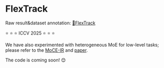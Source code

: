 # FlexTrack
Raw result&dataset annotation: [🤗FlexTrack](https://huggingface.co/datasets/taryya/RGBX-Missing) 


:star: :star: :star: ICCV 2025 :star: :star: :star:





We have also experimented with heterogeneous MoE for low-level tasks; please refer to the [MoCE-IR](https://github.com/eduardzamfir/MoCE-IR) and [paper](https://arxiv.org/abs/2411.18466).


The code is coming soon! 😊
